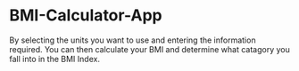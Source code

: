 # BMI-Calculator-App
By selecting the units you want to use and entering the information required.  You can then calculate your BMI and determine what catagory you fall into in the BMI Index.
